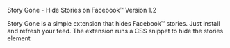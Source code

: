 Story Gone - Hide Stories on Facebook™
Version 1.2

Story Gone is a simple extension that hides Facebook™ stories. Just install and refresh your feed.
The extension runs a CSS snippet to hide the stories element 
